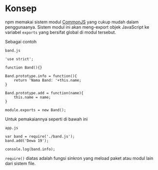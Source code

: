 # Konsep

npm memakai sistem modul [CommonJS](http://www.commonjs.org/specs/) yang cukup mudah dalam penggunaanya. Sistem modul ini akan meng-export objek JavaScript ke variabel `exports` yang bersifat global di modul tersebut.

Sebagai contoh

`band.js`

```
'use strict';

function Band(){}

Band.prototype.info = function(){
    return 'Nama Band: '+this.name;
}

Band.prototype.add = function(name){
    this.name = name;
}

module.exports = new Band();
```

Untuk pemakaiannya seperti di bawah ini

`app.js`

```
var band = require('./band.js');
band.add('Dewa 19');

console.log(band.info);

```


`require()` diatas adalah fungsi sinkron yang meload paket atau modul lain dari sistem file.







